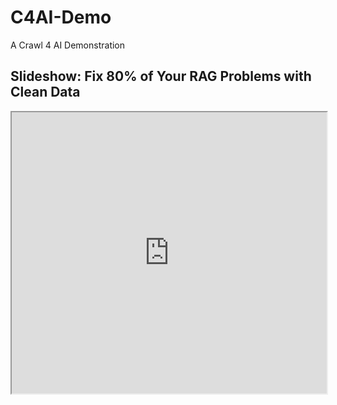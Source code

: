 # C4AI-Demo
A Crawl 4 AI Demonstration

## Slideshow: Fix 80% of Your RAG Problems with Clean Data

<iframe src="https://gamma.app/embed/ne0vouw2k9ukbge" style="width: 700px; max-width: 100%; height: 450px" allow="fullscreen" title="Fix 80% of Your RAG Problems with Clean Data"></iframe>
